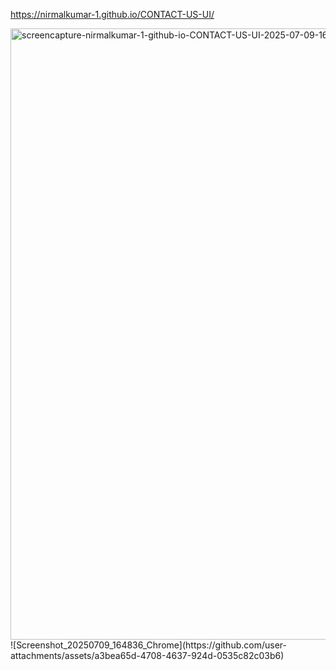 https://nirmalkumar-1.github.io/CONTACT-US-UI/

<img width="1920" height="978" alt="screencapture-nirmalkumar-1-github-io-CONTACT-US-UI-2025-07-09-16_46_55" src="https://github.com/user-attachments/assets/cbed1d82-968a-4333-8132-b44b886c74fe" />
![Screenshot_20250709_164836_Chrome](https://github.com/user-attachments/assets/a3bea65d-4708-4637-924d-0535c82c03b6)
